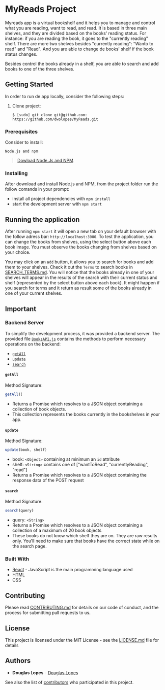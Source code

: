 # MyReads Project

Myreads app is a virtual bookshelf and it helps you to manage and control what you are reading, want to read, and read. It is based in three main shelves, and they are divided based on the books' reading status. For instance: if you are reading the book, it goes to the "currently reading" shelf. There are more two shelves besides "currently reading": "Wanto to read" and "Read". And you are able to change de books' shelf if the book status changes.

Besides control the books already in a shelf, you are able to search and add books to one of the three shelves. 

## Getting Started

In order to run de app locally, consider the following steps:

1. Clone project:

    ```
    $ [sudo] git clone git@github.com: https://github.com/dwolopes/MyReads.git
    ```

### Prerequisites

Consider to install:

```
Node.js and npm
```

> [Dowload Node.Js and NPM](https://nodejs.org/en/download/).

### Installing

After download and install Node.js and NPM, from the project folder run the follow comands in your prompt: 

* install all project dependencies with `npm install`
* start the development server with `npm start`

## Running the application

After running `npm start` it will open a new tab on your default browser with the follow adress bar: `http://localhost:3000`. To test the application, you can change the books from shelves, using the select button above each book image. You must observe the books changing from shelves based on your choice. 

You may click on an `add` button, it allows you to search for books and add them to your shelves. Check it out the `Terms` to search books in [SEARCH_TERMS.md](SEARCH_TERMS.md). You will notice that the books already in one of your shelves will appear in the results of the search with their current status and shelf (represented by the select button above each book). It might happen if you search for terms and it return as result some of the books already in one of your current shelves.

## Important

### Backend Server

To simplify the development process, it was provided a backend server. The provided file [`BooksAPI.js`](src/BooksAPI.js) contains the methods to perform necessary operations on the backend:

* [`getAll`](#getall)
* [`update`](#update)
* [`search`](#search)

#### `getAll`

Method Signature:

```js
getAll()
```

* Returns a Promise which resolves to a JSON object containing a collection of book objects.
* This collection represents the books currently in the bookshelves in your app.

#### `update`

Method Signature:

```js
update(book, shelf)
```

* book: `<Object>` containing at minimum an `id` attribute
* shelf: `<String>` contains one of ["wantToRead", "currentlyReading", "read"]  
* Returns a Promise which resolves to a JSON object containing the response data of the POST request

#### `search`

Method Signature:

```js
search(query)
```

* query: `<String>`
* Returns a Promise which resolves to a JSON object containing a collection of a maximum of 20 book objects.
* These books do not know which shelf they are on. They are raw results only. You'll need to make sure that books have the correct state while on the search page.

### Built With

* [React](https://reactjs.org/) - JavaScript is the main programming language used
* HTML
* CSS

## Contributing

Please read [CONTRIBUTING.md](https://gist.github.com/PurpleBooth/b24679402957c63ec426) for details on our code of conduct, and the process for submitting pull requests to us.

## License

This project is licensed under the MIT License - see the [LICENSE.md](./LICENSE.md) file for details

## Authors

* **Douglas Lopes** - [Douglas Lopes](https://github.com/dwolopes)

See also the list of [contributors](https://github.com/dwolopes/MyReads/graphs/contributors) who participated in this project.
